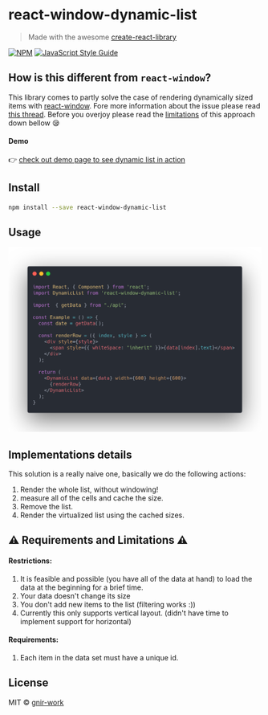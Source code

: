 # react-window-dynamic-list

> Made with the awesome [create-react-library](https://github.com/transitive-bullshit/create-react-library)

[![NPM](https://img.shields.io/npm/v/react-window-dynamic-list.svg)](https://www.npmjs.com/package/react-window-dynamic-list) [![JavaScript Style Guide](https://img.shields.io/badge/code_style-standard-brightgreen.svg)](https://standardjs.com)

## How is this different from `react-window`?
This library comes to partly solve the case of rendering dynamically sized items with [react-window](https://github.com/bvaughn/react-window).
Fore more information about the issue please read [this thread](https://github.com/bvaughn/react-window/issues/6).
Before you overjoy please read the [limitations](#requirements-and-limitations) of this approach down bellow :sleepy:

#### Demo
👉 [check out demo page to see dynamic list in action](https://gnir-work.github.io/react-window-dynamic-list/)

## Install

```bash
npm install --save react-window-dynamic-list
```

## Usage
![Usage Preview](docs/carbon.png)


## Implementations details
This solution is a really naive one, basically we do the following actions:
1. Render the whole list, without windowing!
2. measure all of the cells and cache the size.
3. Remove the list.
4. Render the virtualized list using the cached sizes.

## :warning: Requirements and Limitations :warning:
#### Restrictions:
1. It is feasible and possible (you have all of the data at hand) to load the data at the beginning for a brief time.
2. Your data doesn't change its size
3. You don't add new items to the list (filtering works :))
4. Currently this only supports vertical layout. (didn't have time to implement support for horizontal)
 
#### Requirements:
1. Each item in the data set must have a unique id.

## License

MIT © [gnir-work](https://github.com/gnir-work)

